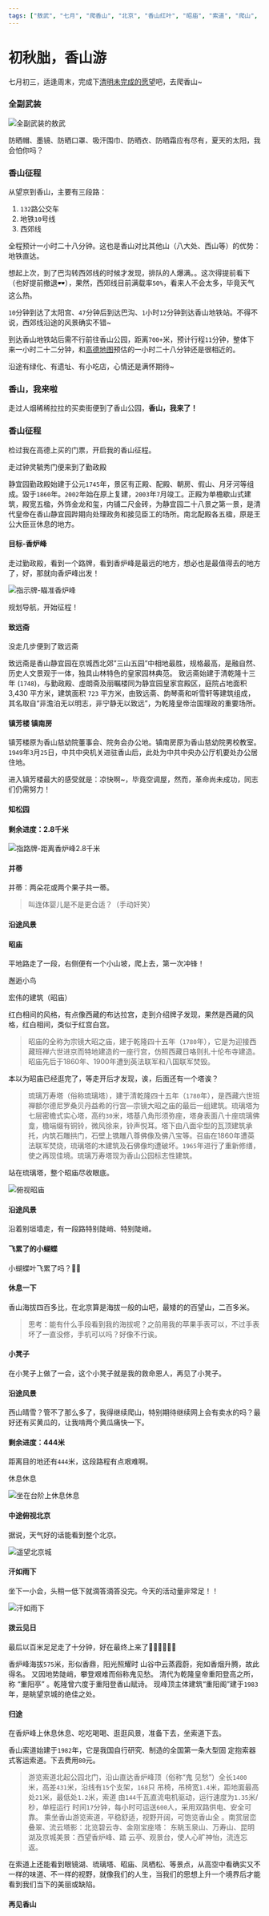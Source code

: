 ```yaml
---
tags: ["敖武", "七月", "爬香山", "北京", "香山红叶", "昭庙", "索道", "爬山", "西郊", "风景"]
---
```


# 初秋朏，香山游


七月初三，适逢周末，完成下[清明未完成的愿望](https://z.wiki/life/the-tomb-sweeping-day.html)吧，去爬香山~

### 全副武装

 <img loading="lazy" src="https://2.z.wiki/autoupload/2022-07-31/de9cd11d6bf7475282c23f47a864f0b0.image.png" title="全副武装的敖武" alt="全副武装的敖武" />


防晒帽、墨镜、防晒口罩、吸汗围巾、防晒衣、防晒霜应有尽有，夏天的太阳，我会怕你吗？


### 香山征程

从望京到香山，主要有三段路：

1. `132`路公交车
2. 地铁`10`号线
3. 西郊线

<PhoneSnapshot url="https://3.z.wiki/autoupload/2022-07-31/a181579399b34a29acc9568f4d616378.image.png" title="导航规划图" alt="导航规划图" />

全程预计一小时二十八分钟。这也是香山对比其他山（八大处、西山等）的优势：地铁直达。

想起上次，到了巴沟转西郊线的时候才发现，排队的人爆满。。这次得提前看下（也好提前撤退🕶），果然，西郊线目前满载率`50%`，看来人不会太多，毕竟天气这么热。

 <PhoneSnapshot url="https://4.z.wiki/autoupload/2022-07-31/cbecbe5bf66f4408957dcdca63f18a06.image.png" title="地铁满载率" alt="地铁满载率" />

`10`分钟到达了太阳宫、`47`分钟后到达巴沟、`1`小时`12`分钟到达香山地铁站。不得不说，西郊线沿途的风景确实不错~


<ImgPlayer :imgs="[
'https://0.z.wiki/autoupload/2022-07-31/a9a29c692df34692b0498ef6fbf26fb3.image.png',
'https://1.z.wiki/autoupload/2022-07-31/8599edf8f83342c589be02f77f337041.image.png',
'https://0.z.wiki/autoupload/2022-07-31/0efc782cba4a466cb7573a0dca262ee5.image.png',
'https://2.z.wiki/autoupload/2022-07-31/8c5b35fe218d4e2697d2b43736e32c13.image.png',
'https://3.z.wiki/autoupload/2022-07-31/ad20f44c53df437a85514347a0ff46ab.image.png',
'https://4.z.wiki/autoupload/2022-07-31/f4bd19b268714e06af3a33697814d30a.image.png',
'https://0.z.wiki/autoupload/2022-07-31/761bce9a045f4ddbb3a39f26892f0e00.image.png',
'https://1.z.wiki/autoupload/2022-07-31/1eca927cfe65436799fad70184ef5e21.image.png'
]" />


到达香山地铁站后需不行前往香山公园，距离`700+`米，预计行程`11`分钟，整体下来一小时二十二分钟，和[高德地图](http://amap.com/)预估的一小时二十八分钟还是很相近的。

 <PhoneSnapshot url="https://1.z.wiki/autoupload/2022-07-31/5ad0473ee3084599b9cabb3004548bc4.image.png" title="步行走到香山公园" alt="步行走到香山公园" />

沿途有绿化、有遗址、有小吃店，心情还是满怀期待~

<ImgPlayer :imgs="[
'https://2.z.wiki/autoupload/2022-07-31/8711b3d435054943a03d12c795ca5346.image.png',
'https://4.z.wiki/autoupload/2022-07-31/330b1ae8efc7415e9eb041cafff7e047.image.png',
'https://0.z.wiki/autoupload/2022-07-31/6066297060da40779ae4a62affa79a79.image.png'
]" />


### 香山，我来啦

走过人烟稀稀拉拉的买卖街便到了香山公园，__香山，我来了！__

<ImgPlayer :imgs="[
'https://4.z.wiki/autoupload/2022-07-31/a2f428b193a94d439c2e49deb3cd7786.image.png',
'https://1.z.wiki/autoupload/2022-07-31/09c2957bf9b242fbbeabeb2a597f4db6.image.png'
]" />


### 香山征程

检过我在高德上买的门票，开启我的香山征程。


走过钟灵毓秀门便来到了勤政殿


<ImgPlayer :imgs="[
'https://3.z.wiki/autoupload/2022-07-31/7d831db7438049bba31e7957c3b890e6.image.png',
'https://0.z.wiki/autoupload/2022-07-31/5d00c0323f964e26b5dfcafbf0c91311.image.png',
'https://2.z.wiki/autoupload/2022-07-31/4b2703df435b4df7af675d8c46f6b054.image.png',
'https://1.z.wiki/autoupload/2022-07-31/1700939745dd426889d4668360ccef39.image.png',
'https://0.z.wiki/autoupload/2022-07-31/62777fd33db34e7da26026671bc64a81.image.png'
]" />


静宜园勤政殿始建于公元`1745`年，景区有正殿、配殿、朝房、假山、月牙河等组成。毀于`1860`年。`2002`年始在原上复建，`2003`年`7`月竣工。正殿为单檐歇山式建筑，殿宽五楹，外饰金龙和玺，内铺二尺金砖，为静宜园二十八景之第一景，是清代皇帝在香山静宜园跸期向处理政务和接见臣工的场所。南北配殿各五楹，原是王公大臣豆休息的地方。



#### 目标-香炉峰

走过勤政殿，看到一个路牌，看到香炉峰是最远的地方，想必也是最值得去的地方了，好，那就向香炉峰出发！

 <img loading="lazy" src="https://4.z.wiki/autoupload/2022-07-31/bacc8c3cc98547aea8c67c000441e242.image.png" title="指示牌-瞄准香炉峰" alt="指示牌-瞄准香炉峰" />

规划导航，开始征程！

 <PhoneSnapshot url="https://0.z.wiki/autoupload/2022-07-31/591b0b7eb9ad44fcae7b928aa088a818.image.png" title="开始导航，前往香炉峰" alt="开始导航，前往香炉峰" />

#### 致远斋

没走几步便到了致远斋

<ImgPlayer :imgs="[
'https://1.z.wiki/autoupload/2022-07-31/35fd18a9b2ca44c98dc3c6cfc4e6889b.image.png',
'https://0.z.wiki/autoupload/2022-07-31/1d82a77e8a4e44d1b000e1440b221b20.image.png'
]" />


致远斋是香山静宜园在京城西北郊”三山五园”中相地最胜，规格最高，是融自然、历史人文景观于一体，独具山林特色的皇家园林典范。
致远斋始建于清乾隆十三年 (`1748`)，与勤政殿、虛朗斋及丽瞩楼同为静宜园皇家宫殿区，庭院占地面积 3,430 平方米，建筑面积 `723` 平方米，由致远斋、韵琴斋和听雪轩等建筑组成，其名取自“非澹泊无以明志，非宁静无以致远”，为乾隆皇帝治国理政的重要场所。


#### 镇芳楼 镇南房

镇芳楼原为香山慈幼院董事会、院务会办公地。镇南房原为香山慈幼院男校教室。`1949`年`3`月`25`日，中共中央机关进驻香山后，此处为中共中央办公厅机要处办公居住地。

<ImgPlayer :imgs="[
'https://3.z.wiki/autoupload/2022-07-31/e3417395572a4bd9b98f93a8b1204034.image.png',
'https://2.z.wiki/autoupload/2022-07-31/392daebe3fc64c24911e26bb292d79ab.image.png'
]" />

进入镇芳楼最大的感受就是：凉快啊~，毕竟空调屋，然而，革命尚未成功，同志们仍需努力！


#### 知松园


<ImgPlayer :imgs="[
'https://1.z.wiki/autoupload/2022-07-31/8e9e63fad4574badb7f81e6e22d2f61f.image.png',
'https://4.z.wiki/autoupload/2022-07-31/0ff673f2d3754164a9c39621ce7ce211.image.png',
'https://0.z.wiki/autoupload/2022-07-31/320eeb25eb4743749f327cecb932fabb.image.png'
]" />


#### 剩余进度：2.8千米

 <img loading="lazy" src="https://0.z.wiki/autoupload/2022-07-31/96a5fab7968c4dd383812e3dfa38b2db.image.png" title="指路牌-距离香炉峰2.8千米" alt="指路牌-距离香炉峰2.8千米" />


#### 并蒂

并蒂：两朵花或两个果子共一蒂。

> 叫连体婴儿是不是更合适？（手动奸笑）


<ImgPlayer :imgs="[
'https://1.z.wiki/autoupload/2022-07-31/d47e0df4ca044c279ddf30819e19217f.image.png',
'https://0.z.wiki/autoupload/2022-07-31/5c6ae529139c48f8ab3cb414d5101a05.image.png',
'https://4.z.wiki/autoupload/2022-07-31/b54e67ede45f4c51b4e772b9cf989e33.image.png'
]" />


#### 沿途风景

<ImgPlayer :imgs="[
'https://2.z.wiki/autoupload/2022-07-31/5540106aed7e4186aefb4ed19cd499f6.image.png',
'https://1.z.wiki/autoupload/2022-07-31/72fdca82f30e4593b976a63ed5c6d5f4.image.png',
'https://3.z.wiki/autoupload/2022-07-31/2a364bc48a3f47b1af09199d67f920d2.image.png'
]" />

#### 昭庙

平地路走了一段，右侧便有一个小山坡，爬上去，第一次冲锋！

<ImgPlayer :imgs="[
'https://0.z.wiki/autoupload/2022-07-31/2a364bc48a3f47b1af09199d67f920d2.image.png',
'https://0.z.wiki/autoupload/2022-07-31/5dbdf108bdad4496ab78835fe2d067ae.image.png',
'https://1.z.wiki/autoupload/2022-07-31/b800c8703f5248f5b82ef121f14f4ed1.image.png'
]" />


邂逅小鸟

<ImgPlayer :imgs="[
'https://0.z.wiki/autoupload/2022-07-31/b4bcada147d84579a192152d4b7a259f.image.png',
'https://4.z.wiki/autoupload/2022-07-31/393421a2013d4bc7aaf3ccadf30df3d5.image.png'
]" />

宏伟的建筑（昭庙）

<ImgPlayer :imgs="[
'https://2.z.wiki/autoupload/2022-07-31/a840261c2e4e487998a27f010a7a42de.image.png',
'https://1.z.wiki/autoupload/2022-07-31/af718e0b0df147c2a62c18a6fc96ce34.image.png',
'https://0.z.wiki/autoupload/2022-07-31/175fd3e0f4034a08a8e324fd96f80890.image.png',
'https://3.z.wiki/autoupload/2022-07-31/1ae8e0ae9e134547b1ac0c209645bd50.image.png',
'https://0.z.wiki/autoupload/2022-07-31/4e687a23a79340ad989a25b9970ad6e4.image.png'
]" />

红白相间的风格，有点像西藏的布达拉宫，走到介绍牌子发现，果然是西藏的风格，红白相间，类似于红宫白宫。

> 昭庙的全称为宗镜大昭之庙，建于乾隆四十五年（`1780`年），它是为迎接西藏班禅六世进京而特地建造的一座行宫，仿照西藏日咯则扎十伦布寺建造。昭庙先后于1860年、1900年遭到英法联军和八国联军焚毁。

本以为昭庙已经逛完了，等走开后才发现，诶，后面还有一个塔诶？

<ImgPlayer :imgs="[
'https://1.z.wiki/autoupload/2022-08-01/d3fd93791ce849168c0323590cdf271d.image.png',
'https://0.z.wiki/autoupload/2022-08-01/19c795dfb7644d31889ce960338930e9.image.png',
'https://4.z.wiki/autoupload/2022-08-01/a41b0d685ae2415d95ed488b38e8c377.image.png',
'https://2.z.wiki/autoupload/2022-08-01/a0e65898ac394cd2a5958e960a4ff6f7.image.png',
'https://1.z.wiki/autoupload/2022-08-01/6930cef73577465c94dd4bc53f85d6da.image.png'
]" />

> 琉璃万寿塔（俗称琉璃塔），建于清乾隆四十五年（`1780`年），是西藏六世班禅额尔德尼罗桑贝丹益希的行宫—宗镜大昭之庙的最后一组建筑。琉璃塔为七层密檐式实心塔，高约`30`米，塔基八角形须弥座，塔身表面八十座琉璃佛龛，檐端缀有铜铃，微风徐来，铃声悦耳。塔下由八面伞型的瓦顶建筑承托，内筑石雕拱门，石壁上镌雕八尊佛像及佛八宝等。召庙在1860年遭英法联军焚烧，琉璃塔的木建筑及石佛像均遭破坏。`1965`年进行了重新修缮，使之再现佳境。琉璃万寿塔现为香山公园标志性建筑。

站在琉璃塔，整个昭庙尽收眼底。

 <img loading="lazy" src="https://0.z.wiki/autoupload/2022-08-01/0bb1010658a44cf285d942e3c4fd0208.image.png" title="俯视昭庙" alt="俯视昭庙" />



#### 沿途风景

<ImgPlayer :imgs="[
'https://3.z.wiki/autoupload/2022-08-01/28d2815c66d04fb9b422061e158d0653.image.png',
'https://0.z.wiki/autoupload/2022-08-01/c9753fd1f8a3419db46a34cce00ac20b.image.png',
'https://0.z.wiki/autoupload/2022-08-01/e385f306e0414b19aa72810647f8d44c.image.png',
'https://1.z.wiki/autoupload/2022-08-01/a389c3a58b9047c0bf0eabe984fcc3c2.image.png',
'https://0.z.wiki/autoupload/2022-08-01/7b17d6c918b44ddebb9bbd38e0c97c79.image.png',
'https://2.z.wiki/autoupload/2022-08-01/7313ab210c4f435ab8b7f73052c412b2.image.png',
'https://4.z.wiki/autoupload/2022-08-01/531b9773a3484b85a88d7502022dd30a.image.png',
'https://3.z.wiki/autoupload/2022-08-01/a3f3db67a0ea47a18b8ae78061f9b26e.image.png',
'https://1.z.wiki/autoupload/2022-08-01/49d1edd5e0d14db9a3dd75d1a4bed01f.image.png'
]" />

沿着别垣墙走，有一段路特别陡峭、特别陡峭。

#### 飞累了的小蝴蝶

<ImgPlayer :imgs="[
'https://0.z.wiki/autoupload/2022-08-01/6aa3d0ecb9504abda5846756cdb2afad.image.png',
'https://0.z.wiki/autoupload/2022-08-01/320e00f87e7d47f496986eba3eb26ad9.image.png'
]" />

小蝴蝶叶飞累了吗？🤔🤔


#### 休息一下


香山海拔四百多比，在北京算是海拔一般的山吧，最矮的的百望山，二百多米。

> 思考：能有什么手段看到我的海拔呢？之前用我的苹果手表可以，不过手表坏了一直没修，手机可以吗？好像不行诶。



<ImgPlayer :imgs="[
'https://0.z.wiki/autoupload/2022-08-01/c81fb01f1feb431a932dc3bd3931becf.image.png',
'https://2.z.wiki/autoupload/2022-08-01/3ad4f136b3ed4f5db35d5304cabeb822.image.png'
]" />


#### 小凳子

在小凳子上做了一会，这个小凳子就是我的救命恩人，再见了小凳子。

<ImgPlayer :imgs="[
'https://1.z.wiki/autoupload/2022-08-01/0f4fa985276842aa8d10ac2677df41d5.image.png',
'https://3.z.wiki/autoupload/2022-08-01/b2d42586a7de41409c9112d5dbf7ab67.image.png',
'https://0.z.wiki/autoupload/2022-08-01/478c6354ecce424b8992ad881c9358fd.image.png'
]" />


#### 沿途风景

<ImgPlayer :imgs="[
'https://4.z.wiki/autoupload/2022-08-01/08abc7eba260468c9d77fb8f6e3be42d.image.png',
'https://4.z.wiki/autoupload/2022-08-01/26ff1bbf404e4a0d8d48befb285e6a1a.image.png',
'https://1.z.wiki/autoupload/2022-08-01/c4e1bc0fe2ed41d08e297ea9502b18d9.image.png',
'https://3.z.wiki/autoupload/2022-08-01/689fa5ac666748cd9d425dcf127de080.image.png',
'https://2.z.wiki/autoupload/2022-08-01/3c1ed49804db4c8ca90aa545a9af3c3c.image.png',
'https://0.z.wiki/autoupload/2022-08-01/c16866fa55394ac1b223632bf836c0b6.image.png'
]" />

西山晴雪？管不了那么多了，我得继续爬山，特别期待继续网上会有卖水的吗？最好还有买黄瓜的，让我啃两个黄瓜痛快一下。


#### 剩余进度：444米

 <PhoneSnapshot url="https://4.z.wiki/autoupload/2022-08-01/23ec27c3a566457f861bf48acddf5a83.image.png" title="高德地图，距离目的地444米" alt="高德地图，距离目的地444米" />

距离目的地还有`444`米，这段路程有点艰难啊。

休息休息

 <img loading="lazy" src="https://1.z.wiki/autoupload/2022-08-01/363c037f9d00446c827d0ad9a1aca31d.image.png" title="坐在台阶上休息休息" alt="坐在台阶上休息休息" />


#### 中途俯视北京

据说，天气好的话能看到整个北京。

 <img loading="lazy" src="https://0.z.wiki/autoupload/2022-08-01/19ad310697bc4e34bf5c3e023ae7d6a4.image.png" title="遥望北京城" alt="遥望北京城" />

#### 汗如雨下

坐下一小会，头稍一低下就滴答滴答没完。今天的活动量非常足！！

 <img loading="lazy" src="https://4.z.wiki/autoupload/2022-08-01/6525719b88c9492cba5f8f0da9a82ea0.xiangshan.gif" title="汗如雨下" alt="汗如雨下" />


#### 拨云见日

最后以百米足足走了十分钟，好在最终上来了✌🏻✌🏻✌🏻

<ImgPlayer :imgs="[
'https://4.z.wiki/autoupload/2022-08-01/a06f113405784091afdc3a8df23ab1b3.image.png',
'https://2.z.wiki/autoupload/2022-08-01/0318b13d837648f3b5df0fe5e4d670ef.image.png',
'https://1.z.wiki/autoupload/2022-08-01/ce7f8727f9dd40b182418411cecdab79.image.png',
'https://3.z.wiki/autoupload/2022-08-01/098c87eed4a34b25836080208de535d4.image.png',
'https://0.z.wiki/autoupload/2022-08-01/3d3f6286cfbe44f9a566ac5527899d93.image.png'
]" />

香炉峰海拔`575`米，形似香鼎，阳光照耀时 山谷中云蒸霞蔚，宛如香烟升腾，故此得名。 又因地势陡峭，攀登艰难而俗称鬼见愁。 清代为乾隆皇帝重阳登高之所，称 “重阳亭” 。乾隆曾六度于重阳登香山赋诗。 现峰顶主体建筑“重阳阁”建于`1983`年，是眺望京城的绝佳之处。


#### 归途

在香炉峰上休息休息、吃吃喝喝、逛逛风景，准备下去，坐索道下去。

香山索道始建于`1982`年，它是我国自行研究、制造的全国第一条大型固 定抱索器式客运索道。下去费用`80`元。

> 游览索道北起公园北门，沿山直达香炉峰顶（俗称“鬼 见愁”）全长`1400`米，高差`431`米，沿线有`15`个支架，`168`只 吊椅，吊椅宽`1.4`米，距地面最高处`21`米，最低处`1.2`米，索道 由`144`千瓦直流电机驱动，运行速度为`1.35`米/秒，单程运行 时间`17`分钟，每小时可运送`600`人，采用双路供电、安全可靠。 乘坐香山游览索道，平稳舒适，视野开阔，可饱览香山全 。南赏层峦叠翠、流云塔影：北览碧云寺、金刚宝座塔： 东眺玉泉山、万寿山、昆明湖及京城美景：西望香炉峰、踏 云亭、观景台，使人心旷神怡，流连忘返。


<ImgPlayer :imgs="[
'https://4.z.wiki/autoupload/2022-08-01/4650ec12c9bc4eae8b94ef5f03097f3e.image.png',
'https://4.z.wiki/autoupload/2022-08-01/ea16236dd52d4367940b02fb61095149.image.png',
'https://1.z.wiki/autoupload/2022-08-01/b1c21d96b757407588efcb8189c9e37e.image.png',
'https://8.z.wiki/autoupload/2022-08-01/ee7145b930204999882da24bfcbcef58.image.png',
'https://2.z.wiki/autoupload/2022-08-01/04a8a3563d0f43f8b01305fa27ac05d5.image.png',
'https://3.z.wiki/autoupload/2022-08-01/88fed813b2e6487c8457eec589999299.image.png',
'https://4.z.wiki/autoupload/2022-08-01/ab2aab46c9464648a64260f2fb9c49eb.image.png'
]" />

在索道上还能看到眼镜湖、琉璃塔、昭庙、凤栖松、等景点，从高空中看确实又不一样的味道、不一样的视野，就像我们的人生，当我们的思想上升一个境界后才能看到我们当下的美丽或缺陷。


#### 再见香山

<ImgPlayer :imgs="[
'https://1.z.wiki/autoupload/2022-08-01/1587a1269f004a298e22c5b0bf39b147.image.png',
'https://3.z.wiki/autoupload/2022-08-01/3e884ed0d06840d2bb6c49c8c9b3172a.image.png'
]" />


<TheEnd />
